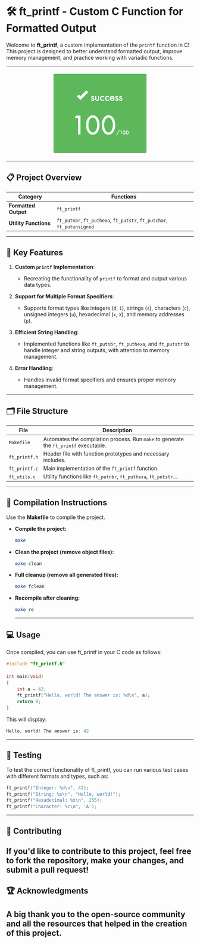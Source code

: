 # 🛠️ ft_printf - Custom C Function for Formatted Output


Welcome to **ft_printf**, a custom implementation of the `printf` function in C! This project is designed to better understand formatted output, improve memory management, and practice working with variadic functions.

---

<p align="center">
  <img src="https://raw.githubusercontent.com/ugozchi/42_Piscine/refs/heads/main/shell00/img/note.png" />
</p>

---
## 📋 Project Overview

| **Category**            | **Functions**                                                                                           |
|-------------------------|--------------------------------------------------------------------------------------------------------|
| **Formatted Output**     | `ft_printf`                                                                                           |
| **Utility Functions**    | `ft_putnbr`, `ft_puthexa`, `ft_putstr`, `ft_putchar`, `ft_putunsigned`                                |

---

## 🚀 Key Features

1. **Custom `printf` Implementation**:
   - Recreating the functionality of `printf` to format and output various data types.
   
2. **Support for Multiple Format Specifiers**:
   - Supports format types like integers (`d`, `i`), strings (`s`), characters (`c`), unsigned integers (`u`), hexadecimal (`x`, `X`), and memory addresses (`p`).

3. **Efficient String Handling**:
   - Implemented functions like `ft_putnbr`, `ft_puthexa`, and `ft_putstr` to handle integer and string outputs, with attention to memory management.

4. **Error Handling**:
   - Handles invalid format specifiers and ensures proper memory management.

---

## 🗂️ File Structure

| **File**                | **Description**                                                                                        |
|-------------------------|--------------------------------------------------------------------------------------------------------|
| `Makefile`              | Automates the compilation process. Run `make` to generate the `ft_printf` executable.                   |
| `ft_printf.h`           | Header file with function prototypes and necessary includes.                                           |
| `ft_printf.c`           | Main implementation of the `ft_printf` function.                                                       |
| `ft_utils.c`            | Utility functions like `ft_putnbr`, `ft_puthexa`, `ft_putstr`...                                       |

---

## 🔧 Compilation Instructions

Use the **Makefile** to compile the project.

- **Compile the project:**
  ```bash
  make
- **Clean the project (remove object files):**
  ```bash
  make clean
- **Full cleanup (remove all generated files):**
  ```bash
  make fclean
- **Recompile after cleaning:**
  ```bash
  make re
  ```
  ---
  
## 💻 Usage
Once compiled, you can use ft_printf in your C code as follows:
```c
#include "ft_printf.h"

int main(void)
{
    int a = 42;
    ft_printf("Hello, world! The answer is: %d\n", a);
    return 0;
}
```
This will display:
```c
Hello, world! The answer is: 42
```
---
## 🧪 Testing
To test the correct functionality of ft_printf, you can run various test cases with different formats and types, such as:
```c
ft_printf("Integer: %d\n", 42);
ft_printf("String: %s\n", "Hello, world!");
ft_printf("Hexadecimal: %x\n", 255);
ft_printf("Character: %c\n", 'A');
```
---
## 🤝 Contributing
If you'd like to contribute to this project, feel free to fork the repository, make your changes, and submit a pull request!
---
## 🏆 Acknowledgments
A big thank you to the open-source community and all the resources that helped in the creation of this project.
---
